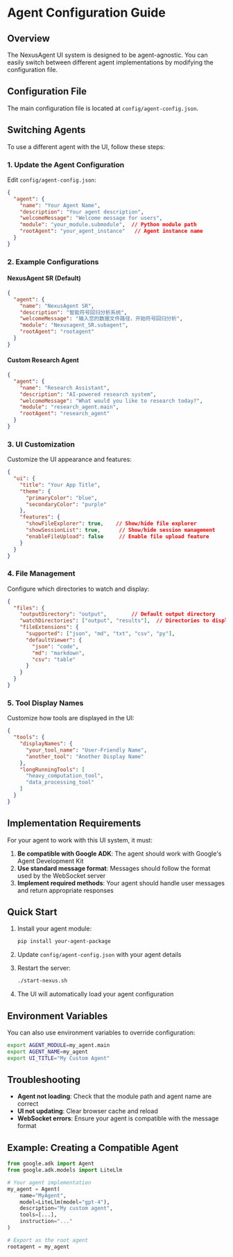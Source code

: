 # Agent Configuration Guide

## Overview

The NexusAgent UI system is designed to be agent-agnostic. You can easily switch between different agent implementations by modifying the configuration file.

## Configuration File

The main configuration file is located at `config/agent-config.json`.

## Switching Agents

To use a different agent with the UI, follow these steps:

### 1. Update the Agent Configuration

Edit `config/agent-config.json`:

```json
{
  "agent": {
    "name": "Your Agent Name",
    "description": "Your agent description",
    "welcomeMessage": "Welcome message for users",
    "module": "your_module.submodule",  // Python module path
    "rootAgent": "your_agent_instance"   // Agent instance name
  }
}
```

### 2. Example Configurations

#### NexusAgent SR (Default)
```json
{
  "agent": {
    "name": "NexusAgent SR",
    "description": "智能符号回归分析系统",
    "welcomeMessage": "输入您的数据文件路径，开始符号回归分析",
    "module": "Nexusagent_SR.subagent",
    "rootAgent": "rootagent"
  }
}
```

#### Custom Research Agent
```json
{
  "agent": {
    "name": "Research Assistant",
    "description": "AI-powered research system",
    "welcomeMessage": "What would you like to research today?",
    "module": "research_agent.main",
    "rootAgent": "research_agent"
  }
}
```

### 3. UI Customization

Customize the UI appearance and features:

```json
{
  "ui": {
    "title": "Your App Title",
    "theme": {
      "primaryColor": "blue",
      "secondaryColor": "purple"
    },
    "features": {
      "showFileExplorer": true,    // Show/hide file explorer
      "showSessionList": true,      // Show/hide session management
      "enableFileUpload": false     // Enable file upload feature
    }
  }
}
```

### 4. File Management

Configure which directories to watch and display:

```json
{
  "files": {
    "outputDirectory": "output",        // Default output directory
    "watchDirectories": ["output", "results"],  // Directories to display
    "fileExtensions": {
      "supported": ["json", "md", "txt", "csv", "py"],
      "defaultViewer": {
        "json": "code",
        "md": "markdown",
        "csv": "table"
      }
    }
  }
}
```

### 5. Tool Display Names

Customize how tools are displayed in the UI:

```json
{
  "tools": {
    "displayNames": {
      "your_tool_name": "User-Friendly Name",
      "another_tool": "Another Display Name"
    },
    "longRunningTools": [
      "heavy_computation_tool",
      "data_processing_tool"
    ]
  }
}
```

## Implementation Requirements

For your agent to work with this UI system, it must:

1. **Be compatible with Google ADK**: The agent should work with Google's Agent Development Kit
2. **Use standard message format**: Messages should follow the format used by the WebSocket server
3. **Implement required methods**: Your agent should handle user messages and return appropriate responses

## Quick Start

1. Install your agent module:
   ```bash
   pip install your-agent-package
   ```

2. Update `config/agent-config.json` with your agent details

3. Restart the server:
   ```bash
   ./start-nexus.sh
   ```

4. The UI will automatically load your agent configuration

## Environment Variables

You can also use environment variables to override configuration:

```bash
export AGENT_MODULE=my_agent.main
export AGENT_NAME=my_agent
export UI_TITLE="My Custom Agent"
```

## Troubleshooting

- **Agent not loading**: Check that the module path and agent name are correct
- **UI not updating**: Clear browser cache and reload
- **WebSocket errors**: Ensure your agent is compatible with the message format

## Example: Creating a Compatible Agent

```python
from google.adk import Agent
from google.adk.models import LiteLlm

# Your agent implementation
my_agent = Agent(
    name="MyAgent",
    model=LiteLlm(model="gpt-4"),
    description="My custom agent",
    tools=[...],
    instruction="..."
)

# Export as the root agent
rootagent = my_agent
```